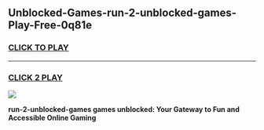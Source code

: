 
## Unblocked-Games-run-2-unblocked-games-Play-Free-0q81e
<h3>
<a href="https://premium76.site?title=run-2-unblocked-games&ref=21A">CLICK TO PLAY</a></h3>
<hr>

<h3>
<a href="https://premium76.site?title=run-2-unblocked-games&ref=21A">CLICK 2 PLAY</a>
  
</h3>

<a href="https://premium76.site?title=run-2-unblocked-games&ref=21A"><img src="https://clearcache.store/games.png"></a>


**run-2-unblocked-games games unblocked: Your Gateway to Fun and Accessible Online Gaming**
